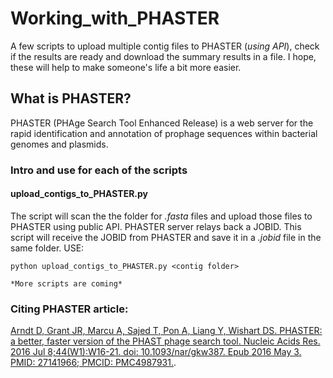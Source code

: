 # Working_with_PHASTER
A few scripts to upload multiple contig files to PHASTER (*using API*), check if the results are ready and download the summary results in a file. I hope, these will help to make someone's life a bit more easier. 

## What is PHASTER?
PHASTER (PHAge Search Tool Enhanced Release) is a web server for the rapid identification and annotation of prophage sequences within bacterial genomes and plasmids. 

### Intro and use for each of the scripts
#### upload_contigs_to_PHASTER.py
The script will scan the the folder for *.fasta* files and upload those files to PHASTER using public API. PHASTER server relays back a JOBID. This script will receive the JOBID from PHASTER and save it in a *.jobid* file in the same folder. USE:
```
python upload_contigs_to_PHASTER.py <contig folder>
```


```
*More scripts are coming*
```

### Citing PHASTER article:
[Arndt D, Grant JR, Marcu A, Sajed T, Pon A, Liang Y, Wishart DS. PHASTER: a better, faster version of the PHAST phage search tool. Nucleic Acids Res. 2016 Jul 8;44(W1):W16-21. doi: 10.1093/nar/gkw387. Epub 2016 May 3. PMID: 27141966; PMCID: PMC4987931.](https://pubmed.ncbi.nlm.nih.gov/27141966/).
